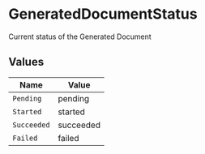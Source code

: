 # GeneratedDocumentStatus

Current status of the Generated Document


## Values

| Name        | Value       |
| ----------- | ----------- |
| `Pending`   | pending     |
| `Started`   | started     |
| `Succeeded` | succeeded   |
| `Failed`    | failed      |